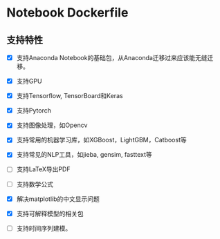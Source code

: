# Notebook Dockerfile

## 支持特性

- [x] 支持Anaconda Notebook的基础包，从Anaconda迁移过来应该能无缝迁移。
- [x] 支持GPU
- [x] 支持Tensorflow, TensorBoard和Keras
- [x] 支持Pytorch
- [x] 支持图像处理，如Opencv
- [x] 支持常用的机器学习库，如XGBoost，LightGBM，Catboost等
- [x] 支持常见的NLP工具，如jieba, gensim, fasttext等
- [ ] 支持LaTeX导出PDF
- [ ] 支持数学公式
- [x] 解决matplotlib的中文显示问题
- [x] 支持可解释模型的相关包
- [ ] 支持时间序列建模。

